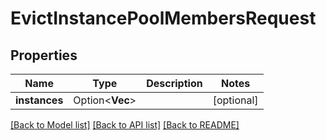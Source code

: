 # EvictInstancePoolMembersRequest

## Properties

Name | Type | Description | Notes
------------ | ------------- | ------------- | -------------
**instances** | Option<**Vec<String>**> |  | [optional]

[[Back to Model list]](../README.md#documentation-for-models) [[Back to API list]](../README.md#documentation-for-api-endpoints) [[Back to README]](../README.md)


